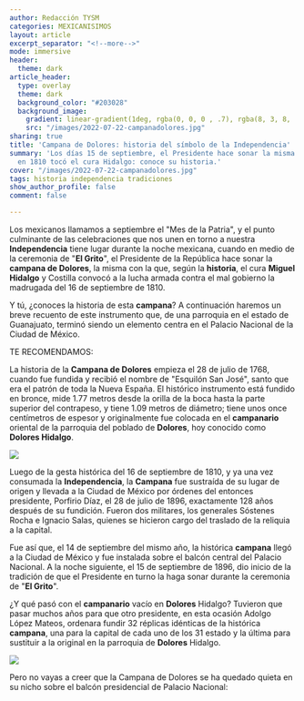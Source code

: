 ```yaml
---
author: Redacción TYSM
categories: MEXICANISIMOS
layout: article
excerpt_separator: "<!--more-->"
mode: immersive
header:
  theme: dark
article_header:
  type: overlay
  theme: dark
  background_color: "#203028"
  background_image:
    gradient: linear-gradient(1deg, rgba(0, 0, 0 , .7), rgba(8, 3, 8, .9))
    src: "/images/2022-07-22-campanadolores.jpg"
sharing: true
title: 'Campana de Dolores: historia del símbolo de la Independencia'
summary: 'Los días 15 de septiembre, el Presidente hace sonar la misma campana que
  en 1810 tocó el cura Hidalgo: conoce su historia.'
cover: "/images/2022-07-22-campanadolores.jpg"
tags: historia independencia tradiciones
show_author_profile: false
comment: false

---
```

Los mexicanos llamamos a septiembre el "Mes de la Patria", y el punto culminante de las celebraciones que nos unen en torno a nuestra **Independencia** tiene lugar durante la noche mexicana, cuando en medio de la ceremonia de "**El Grito**", el Presidente de la República hace sonar la **campana de Dolores**, la misma con la que, según la **historia**, el cura **Miguel Hidalgo** y Costilla convocó a la lucha armada contra el mal gobierno la madrugada del 16 de septiembre de 1810.

Y tú, ¿conoces la historia de esta **campana**? A continuación haremos un breve recuento de este instrumento que, de una parroquia en el estado de Guanajuato, terminó siendo un elemento centra en el Palacio Nacional de la Ciudad de México.

TE RECOMENDAMOS:

La historia de la **Campana de Dolores** empieza el 28 de julio de 1768, cuando fue fundida y recibió el nombre de "Esquilón San José", santo que era el patrón de toda la Nueva España. El histórico instrumento está fundido en bronce, mide 1.77 metros desde la orilla de la boca hasta la parte superior del contrapeso, y tiene 1.09 metros de diámetro; tiene unos once centímetros de espesor y originalmente fue colocada en el **campanario** oriental de la parroquia del poblado de **Dolores**, hoy conocido como **Dolores Hidalgo**.

![](https://upload.wikimedia.org/wikipedia/commons/thumb/1/17/Plaza_de_Dolores.JPG/1024px-Plaza_de_Dolores.JPG)

Luego de la gesta histórica del 16 de septiembre de 1810, y ya una vez consumada la **Independencia**, la **Campana** fue sustraída de su lugar de origen y llevada a la Ciudad de México por órdenes del entonces presidente, Porfirio Díaz, el 28 de julio de 1896, exactamente 128 años después de su fundición. Fueron dos militares, los generales Sóstenes Rocha e Ignacio Salas, quienes se hicieron cargo del traslado de la reliquia a la capital.

Fue así que, el 14 de septiembre del mismo año, la histórica **campana** llegó a la Ciudad de México y fue instalada sobre el balcón central del Palacio Nacional. A la noche siguiente, el 15 de septiembre de 1896, dio inicio de la tradición de que el Presidente en turno la haga sonar durante la ceremonia de "**El Grito**".

¿Y qué pasó con el **campanario** vacío en **Dolores** Hidalgo? Tuvieron que pasar muchos años para que otro presidente, en esta ocasión Adolgo López Mateos, ordenara fundir 32 réplicas idénticas de la histórica **campana**, una para la capital de cada uno de los 31 estado y la última para sustituir a la original en la parroquia de **Dolores** Hidalgo.

![](https://upload.wikimedia.org/wikipedia/commons/thumb/6/63/Parroquia_de_Nuestra_Se%C3%B1ora_de_los_Dolores_en_Dolores_Hidalgo%2C_Guanajuato%2C_M%C3%A9xico.jpg/1280px-Parroquia_de_Nuestra_Se%C3%B1ora_de_los_Dolores_en_Dolores_Hidalgo%2C_Guanajuato%2C_M%C3%A9xico.jpg)

Pero no vayas a creer que la Campana de Dolores se ha quedado quieta en su nicho sobre el balcón presidencial de Palacio Nacional: 